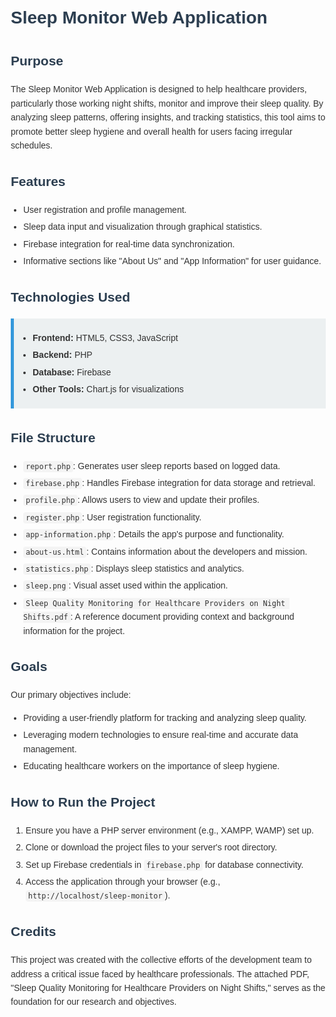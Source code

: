<!DOCTYPE html>
<html lang="en">
<head>
    <meta charset="UTF-8">
    <meta name="viewport" content="width=device-width, initial-scale=1.0">
    <title>README - Sleep Monitor Web Application</title>
    <style>
        body {
            font-family: Arial, sans-serif;
            line-height: 1.6;
            margin: 20px;
            color: #333;
        }
        h1, h2, h3 {
            color: #2c3e50;
        }
        ul {
            margin: 10px 0;
            padding-left: 20px;
        }
        li {
            margin-bottom: 5px;
        }
        code {
            background-color: #f4f4f4;
            padding: 2px 4px;
            border-radius: 4px;
        }
        .technologies {
            background-color: #ecf0f1;
            padding: 10px;
            border-left: 5px solid #3498db;
        }
    </style>
</head>
<body>
    <h1>Sleep Monitor Web Application</h1>
        <h2>Purpose</h2>
            <p>The Sleep Monitor Web Application is designed to help healthcare providers, particularly those working night shifts, monitor and improve their sleep quality. By analyzing sleep patterns, offering insights, and tracking statistics, this tool aims to promote better sleep hygiene and overall health for users facing irregular schedules.</p>
        <h2>Features</h2>
        <ul>
            <li>User registration and profile management.</li>
            <li>Sleep data input and visualization through graphical statistics.</li>
            <li>Firebase integration for real-time data synchronization.</li>
            <li>Informative sections like "About Us" and "App Information" for user guidance.</li>
        </ul>
    <h2>Technologies Used</h2>
        <div class="technologies">
            <ul>
                <li><strong>Frontend:</strong> HTML5, CSS3, JavaScript</li>
                <li><strong>Backend:</strong> PHP</li>
                <li><strong>Database:</strong> Firebase</li>
                <li><strong>Other Tools:</strong> Chart.js for visualizations</li>
            </ul>
        </div>
    <h2>File Structure</h2>
        <ul>
            <li><code>report.php</code>: Generates user sleep reports based on logged data.</li>
            <li><code>firebase.php</code>: Handles Firebase integration for data storage and retrieval.</li>
            <li><code>profile.php</code>: Allows users to view and update their profiles.</li>
            <li><code>register.php</code>: User registration functionality.</li>
            <li><code>app-information.php</code>: Details the app's purpose and functionality.</li>
            <li><code>about-us.html</code>: Contains information about the developers and mission.</li>
            <li><code>statistics.php</code>: Displays sleep statistics and analytics.</li>
            <li><code>sleep.png</code>: Visual asset used within the application.</li>
            <li><code>Sleep Quality Monitoring for Healthcare Providers on Night Shifts.pdf</code>: A reference document providing context and background information for the project.</li>
        </ul>
    <h2>Goals</h2>
        <p>Our primary objectives include:</p>
        <ul>
            <li>Providing a user-friendly platform for tracking and analyzing sleep quality.</li>
            <li>Leveraging modern technologies to ensure real-time and accurate data management.</li>
            <li>Educating healthcare workers on the importance of sleep hygiene.</li>
        </ul>
    <h2>How to Run the Project</h2>
        <ol>
            <li>Ensure you have a PHP server environment (e.g., XAMPP, WAMP) set up.</li>
            <li>Clone or download the project files to your server's root directory.</li>
            <li>Set up Firebase credentials in <code>firebase.php</code> for database connectivity.</li>
            <li>Access the application through your browser (e.g., <code>http://localhost/sleep-monitor</code>).</li>
        </ol>
    <h2>Credits</h2>
        <p>This project was created with the collective efforts of the development team to address a critical issue faced by healthcare professionals. The attached PDF, "Sleep Quality Monitoring for Healthcare Providers on Night Shifts," serves as the foundation for our research and objectives.</p>
</body>
</html>